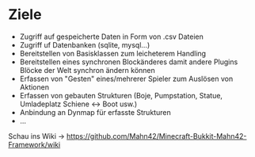 Ziele
=====

- Zugriff auf gespeicherte Daten in Form von .csv Dateien
- Zugriff uf Datenbanken (sqlite, mysql...)
- Bereitstellen von Basisklassen zum leicheterem Handling
- Bereitstellen eines synchronen Blockänderes damit andere Plugins Blöcke der Welt synchron ändern können
- Erfassen von "Gesten" eines/mehrerer Spieler zum Auslösen von Aktionen
- Erfassen von gebauten Strukturen (Boje, Pumpstation, Statue, Umladeplatz Schiene <-> Boot usw.)
- Anbindung an Dynmap für erfasste Strukturen
- ...

Schau ins Wiki -> https://github.com/Mahn42/Minecraft-Bukkit-Mahn42-Framework/wiki